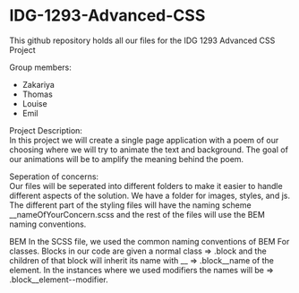 # IDG-1293-Advanced-CSS
This github repository holds all our files for the IDG 1293 Advanced CSS Project 

Group members:
* Zakariya 
* Thomas
* Louise
* Emil

Project Description:       
      In this project we will create a single page application with a poem of our choosing where we will try to animate the text and background. The goal of our animations will be to amplify the meaning behind the poem.

Seperation of concerns:   
     Our files will be seperated into different folders to make it easier to handle different aspects of the solution. We have a folder for images, styles, and js. The different part of the styling files will have the naming scheme __nameOfYourConcern.scss and the rest of the files will use the BEM naming conventions.




BEM 
In the SCSS file, we used the common naming conventions of BEM For classes. Blocks in our code are given a normal class => .block and the children of that block will inherit its name with __ => .block__name of the element. In the instances where we used modifiers the names will be => .block__element--modifier. 